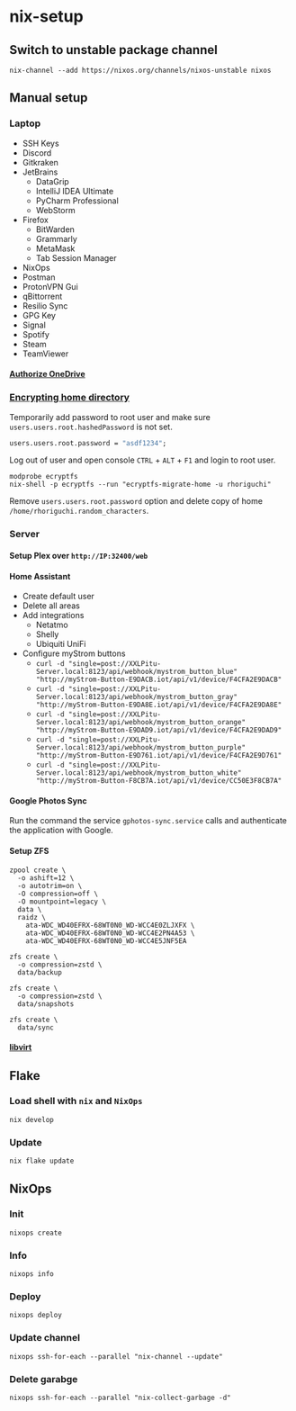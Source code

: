 # nix-setup

## Switch to unstable package channel

```console
nix-channel --add https://nixos.org/channels/nixos-unstable nixos
```

## Manual setup

### Laptop

- SSH Keys
- Discord
- Gitkraken
- JetBrains
  - DataGrip
  - IntelliJ IDEA Ultimate
  - PyCharm Professional
  - WebStorm
- Firefox
  - BitWarden
  - Grammarly
  - MetaMask
  - Tab Session Manager
- NixOps
- Postman
- ProtonVPN Gui
- qBittorrent
- Resilio Sync
- GPG Key
- Signal
- Spotify
- Steam
- TeamViewer

#### [Authorize OneDrive](https://github.com/abraunegg/onedrive/blob/master/docs/USAGE.md#authorize-the-application-with-your-onedrive-account)

### [Encrypting home directory](https://wiki.archlinux.org/title/ECryptfs#Encrypting_a_home_directory)

Temporarily add password to root user and make sure `users.users.root.hashedPassword` is not set.

```nix
users.users.root.password = "asdf1234";
```

Log out of user and open console `CTRL` + `ALT` + `F1` and login to root user.

```console
modprobe ecryptfs
nix-shell -p ecryptfs --run "ecryptfs-migrate-home -u rhoriguchi"
```

Remove `users.users.root.password` option and delete copy of home `/home/rhoriguchi.random_characters`.

### Server

#### Setup Plex over `http://IP:32400/web`

#### Home Assistant

- Create default user
- Delete all areas
- Add integrations
  - Netatmo
  - Shelly
  - Ubiquiti UniFi
- Configure myStrom buttons
  - `curl -d "single=post://XXLPitu-Server.local:8123/api/webhook/mystrom_button_blue" "http://myStrom-Button-E9DACB.iot/api/v1/device/F4CFA2E9DACB"`
  - `curl -d "single=post://XXLPitu-Server.local:8123/api/webhook/mystrom_button_gray" "http://myStrom-Button-E9DA8E.iot/api/v1/device/F4CFA2E9DA8E"`
  - `curl -d "single=post://XXLPitu-Server.local:8123/api/webhook/mystrom_button_orange" "http://myStrom-Button-E9DAD9.iot/api/v1/device/F4CFA2E9DAD9"`
  - `curl -d "single=post://XXLPitu-Server.local:8123/api/webhook/mystrom_button_purple" "http://myStrom-Button-E9D761.iot/api/v1/device/F4CFA2E9D761"`
  - `curl -d "single=post://XXLPitu-Server.local:8123/api/webhook/mystrom_button_white" "http://myStrom-Button-F8CB7A.iot/api/v1/device/CC50E3F8CB7A"`

#### Google Photos Sync

Run the command the service `gphotos-sync.service` calls and authenticate the application with Google.

#### Setup ZFS

```console
zpool create \
  -o ashift=12 \
  -o autotrim=on \
  -O compression=off \
  -O mountpoint=legacy \
  data \
  raidz \
    ata-WDC_WD40EFRX-68WT0N0_WD-WCC4E0ZLJXFX \
    ata-WDC_WD40EFRX-68WT0N0_WD-WCC4E2PN4A53 \
    ata-WDC_WD40EFRX-68WT0N0_WD-WCC4E5JNF5EA

zfs create \
  -o compression=zstd \
  data/backup

zfs create \
  -o compression=zstd \
  data/snapshots

zfs create \
  data/sync
```

#### [libvirt](configuration/devices/headless/server/libvirtd/README.md)

## Flake

### Load shell with `nix` and `NixOps`

```console
nix develop
```

### Update

```console
nix flake update
```

## NixOps

### Init

```console
nixops create
```

### Info

```console
nixops info
```

### Deploy

```console
nixops deploy
```

### Update channel

```console
nixops ssh-for-each --parallel "nix-channel --update"
```

### Delete garabge

```console
nixops ssh-for-each --parallel "nix-collect-garbage -d"
```
